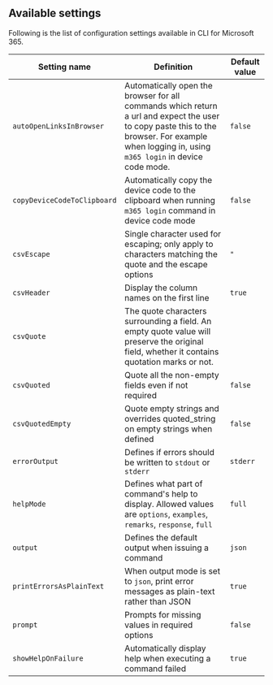 ## Available settings

Following is the list of configuration settings available in CLI for Microsoft 365.

Setting name|Definition|Default value
------------|----------|-------------
`autoOpenLinksInBrowser`|Automatically open the browser for all commands which return a url and expect the user to copy paste this to the browser. For example when logging in, using `m365 login` in device code mode.|`false`
`copyDeviceCodeToClipboard`|Automatically copy the device code to the clipboard when running `m365 login` command in device code mode|`false`
`csvEscape`|Single character used for escaping; only apply to characters matching the quote and the escape options|`"`
`csvHeader`|Display the column names on the first line|`true`
`csvQuote`|The quote characters surrounding a field. An empty quote value will preserve the original field, whether it contains quotation marks or not.|` `
`csvQuoted`|Quote all the non-empty fields even if not required|`false`
`csvQuotedEmpty`|Quote empty strings and overrides quoted_string on empty strings when defined|`false`
`errorOutput`|Defines if errors should be written to `stdout` or `stderr`|`stderr`
`helpMode`|Defines what part of command's help to display. Allowed values are `options`, `examples`, `remarks`, `response`, `full`|`full`
`output`|Defines the default output when issuing a command|`json`
`printErrorsAsPlainText`|When output mode is set to `json`, print error messages as plain-text rather than JSON|`true`
`prompt`|Prompts for missing values in required options|`false`
`showHelpOnFailure`|Automatically display help when executing a command failed|`true`
